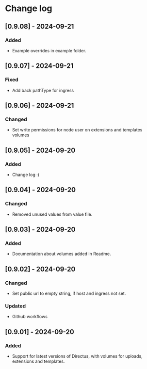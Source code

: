 # Change log

## [0.9.08] - 2024-09-21

### Added

- Example overrides in example folder.

## [0.9.07] - 2024-09-21

### Fixed

- Add back pathType for ingress

## [0.9.06] - 2024-09-21

### Changed

- Set write permissions for node user on extensions and templates volumes

## [0.9.05] - 2024-09-20

### Added

- Change log :)

## [0.9.04] - 2024-09-20

### Changed

- Removed unused values from value file.

## [0.9.03] - 2024-09-20

### Added

- Documentation about volumes added in Readme.

## [0.9.02] - 2024-09-20

### Changed

- Set public url to empty string, if host and ingress not set.

### Updated

- Github workflows

## [0.9.01] - 2024-09-20

### Added

- Support for latest versions of Directus, with volumes for uploads, extensions and templates.
